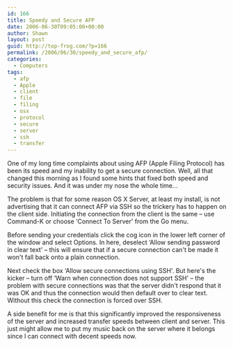```yaml
---
id: 166
title: Speedy and Secure AFP
date: 2006-06-30T09:05:00+00:00
author: Shawn
layout: post
guid: http://top-frog.com/?p=166
permalink: /2006/06/30/speedy_and_secure_afp/
categories:
  - Computers
tags:
  - afp
  - Apple
  - client
  - file
  - filing
  - osx
  - protocol
  - secure
  - server
  - ssh
  - transfer
---
```

One of my long time complaints about using AFP (Apple Filing Protocol) has been its speed and my inability to get a secure connection. Well, all that changed this morning as I found some hints that fixed both speed and security issues. And it was under my nose the whole time…



The problem is that for some reason OS X Server, at least my install, is not advertising that it can connect AFP via SSH so the trickery has to happen on the client side. Initiating the connection from the client is the same – use Command-K or choose &#8216;Connect To Server' from the Go menu. 

Before sending your credentials click the cog icon in the lower left corner of the window and select Options. In here, deselect &#8216;Allow sending password in clear text' – this will ensure that if a secure connection can't be made it won't fall back onto a plain connection.

Next check the box &#8216;Allow secure connections using SSH'. But here's the kicker – turn off &#8216;Warn when connection does not support SSH' – the problem with secure connections was that the server didn't respond that it was OK and thus the connection would then default over to clear text. Without this check the connection is forced over SSH.

A side benefit for me is that this significantly improved the responsiveness of the server and increased transfer speeds between client and server. This just might allow me to put my music back on the server where it belongs since I can connect with decent speeds now.